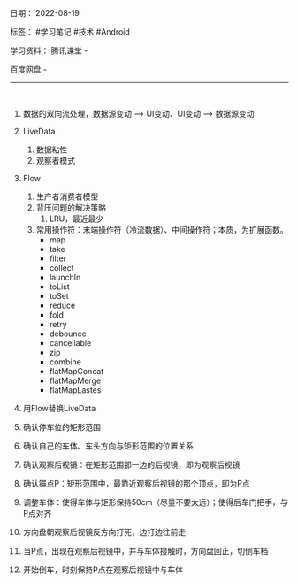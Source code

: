 日期： 2022-08-19

标签： #学习笔记 #技术 #Android 

学习资料： 
腾讯课堂 - 

百度网盘 - 

---
<br>

1. 数据的双向流处理，数据源变动 --> UI变动、UI变动 --> 数据源变动
2. LiveData
	1. 数据粘性
	2. 观察者模式
3. Flow
	1. 生产者消费者模型
	2. 背压问题的解决策略
		1. LRU，最近最少
	3. 常用操作符：末端操作符（冷流数据）、中间操作符；本质，为扩展函数。
		- map
		- take
		- filter
		- collect
		- launchIn
		- toList
		- toSet
		- reduce
		- fold
		- retry
		- debounce
		- cancellable
		- zip
		- combine
		- flatMapConcat
		- flatMapMerge
		- flatMapLastes
4. 用Flow替换LiveData

1. 确认停车位的矩形范围
2. 确认自己的车体、车头方向与矩形范围的位置关系
3. 确认观察后视镜：在矩形范围那一边的后视镜，即为观察后视镜
4. 确认锚点P：矩形范围中，最靠近观察后视镜的那个顶点，即为P点
5. 调整车体：使得车体与矩形保持50cm（尽量不要太远）；使得后车门把手，与P点对齐
6. 方向盘朝观察后视镜反方向打死，边打边往前走
7. 当P点，出现在观察后视镜中，并与车体接触时，方向盘回正，切倒车档
8. 开始倒车，时刻保持P点在观察后视镜中与车体